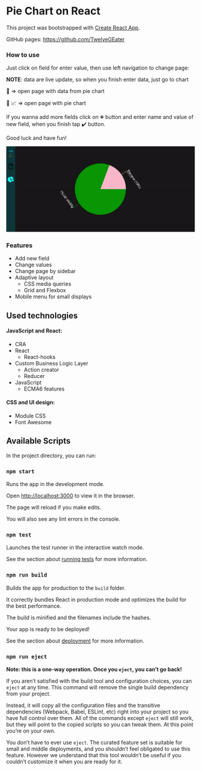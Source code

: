 # Pie Chart on React

This project was bootstrapped with [Create React App](https://github.com/facebook/create-react-app).

GitHub pages: https://github.com/TwelveGEater

### How to use

Just click on field for enter value, then use left navigation to change page:

**NOTE**: data are live update, so when you finish enter data, just go to chart 

:page_facing_up: => open page with data from pie chart

:pie: :chart_with_upwards_trend: => open page with pie chart

If you wanna add more fields click on :heavy_plus_sign: button and enter name and value of new field, when you finish tap :heavy_check_mark: button.

Good luck and have fun!

![](instruction.gif)

### Features

- Add new field
- Change values
- Change page by sidebar
- Adaptive layout
  - CSS media queries
  - Grid and Flexbox
- Mobile menu for small displays

## Used technologies

#### JavaScript and React:

- CRA
- React
  - React-hooks
- Custom Business Logic Layer
  - Action creator
  - Reducer
- JavaScript
  - ECMA6 features

#### CSS and UI design:

- Module CSS
- Font Awesome

## Available Scripts

In the project directory, you can run:

### `npm start`

Runs the app in the development mode.<br  />

Open [http://localhost:3000](http://localhost:3000) to view it in the browser.

The page will reload if you make edits.<br  />

You will also see any lint errors in the console.

### `npm test`

Launches the test runner in the interactive watch mode.<br  />

See the section about [running tests](https://facebook.github.io/create-react-app/docs/running-tests) for more information.

### `npm run build`

Builds the app for production to the `build` folder.<br  />

It correctly bundles React in production mode and optimizes the build for the best performance.

The build is minified and the filenames include the hashes.<br  />

Your app is ready to be deployed!

See the section about [deployment](https://facebook.github.io/create-react-app/docs/deployment) for more information.

### `npm run eject`

**Note: this is a one-way operation. Once you `eject`, you can’t go back!**

If you aren’t satisfied with the build tool and configuration choices, you can `eject` at any time. This command will remove the single build dependency from your project.

Instead, it will copy all the configuration files and the transitive dependencies (Webpack, Babel, ESLint, etc) right into your project so you have full control over them. All of the commands except `eject` will still work, but they will point to the copied scripts so you can tweak them. At this point you’re on your own.

You don’t have to ever use `eject`. The curated feature set is suitable for small and middle deployments, and you shouldn’t feel obligated to use this feature. However we understand that this tool wouldn’t be useful if you couldn’t customize it when you are ready for it.
